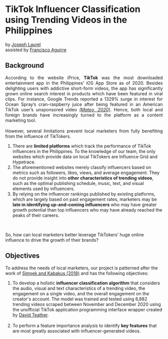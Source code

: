 # **TikTok Influencer Classification using Trending Videos in the Philippines**
by [Joseph Laurel](http://linkedin.com/in/josephlaurel)
<br> assisted by [Francisco Aguirre](http://linkedin.com/in/franciscoaguirre)

## <b> Background </b>
<p align='justify'>
According to the website iPrice, <b>TikTok</b> was the most downloaded entertainment app in the Philippines’ iOS App Store as of 2020. Besides delighting users with addictive short-form videos, the app has significantly grown online search interest in products which have been featured in viral clips. For instance, Google Trends reported a 1329% surge in interest for Ocean Spray’s cran-raspberry juice after being featured in an American TikTok user’s unsponsored video <i><a href="https://www.onenews.ph/tiktok-still-the-most-downloaded-entertainment-app-in-phl-retains-global-popularity-despite-controversies">(Mateo, 2020)</a></i>. Hence, both local and foreign brands have increasingly turned to the platform as a content marketing tool.
<br><br>
However, several limitations prevent local marketers from fully benefiting from the influence of TikTokers.
<br> 

1.   There are <b>limited platforms</b> which track the performance of TikTok influencers in the Philippines. To the knowledge of our team, the only websites which provide data on local TikTokers are Influence Grid and Hypetrace. <br>
2.   The aforementioned websites merely classify influencers based on metrics such as followers, likes, views, and average engagement. They do not provide insight into <b>other characteristics of trending videos</b>, such as the optimal publishing schedule, music, text, and visual elements used by influencers. <br>
3.   By relying on the influencer rankings published by existing platforms, which are largely based on past engagement rates, marketers may be <b>late in identifying up-and-coming influencers</b> who may have greater growth potential than top influencers who may have already reached the peaks of their careers.
<br>

So, how can local marketers better leverage TikTokers’ huge online influence to drive the growth of their brands?

</p>

## <b> Objectives </b>

To address the needs of local marketers, our project is patterned after the work of [Şimşek and Kabakus (2018)](https://www.researchgate.net/publication/329896342_Finding_Influencers_on_Twitter_with_Using_Machine_Learning_Classification_Algorithms) and has the following objectives:

1.   To develop a holistic <b>influencer classification algorithm</b> that considers the audio, visual and text characteristics of a trending video, the engagement on a single video, and the overall engagement on the creator's account. The model was trained and tested using 6,882 trending videos scraped between November and December 2020 using the unofficial TikTok application programming interface wrapper created by [David Teather](https://davidteather.github.io/TikTok-Api/).<br><br>
2.   To perform a feature importance analysis to identify <b>key features</b> that are most greatly associated with influencer-generated videos. 
